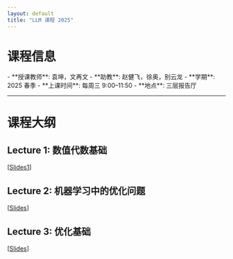 ```yaml
---
layout: default
title: "LLM 课程 2025"
---
```


# 课程信息

<div class="course-info" markdown="1">
- **授课教师**: 袁坤，文再文  
- **助教**: 赵健飞，徐奥，别云龙  
- **学期**: 2025 春季  
- **上课时间**: 每周三 9:00–11:50  
- **地点**: 三层报告厅
</div>

<hr>

# 课程大纲

<div class="course-block">
  <h2>Lecture 1: 数值代数基础</h2>
  <p>
    [<a href="lectures/lecture1-slides1.pdf">Slides1</a>]  
</div>

<div class="course-block">
  <h2>Lecture 2: 机器学习中的优化问题</h2>
  <p> 
    [<a href="lectures/lecture2-slides.pdf">Slides</a>]
  </p>
</div>

<div class="course-block">
  <h2>Lecture 3: 优化基础</h2>
  <p>
    [<a href="lectures/lecture3-slides.pdf">Slides</a>]
  </p>
</div>

<!-- 你可以继续加 Lecture 4, 5 ... -->
